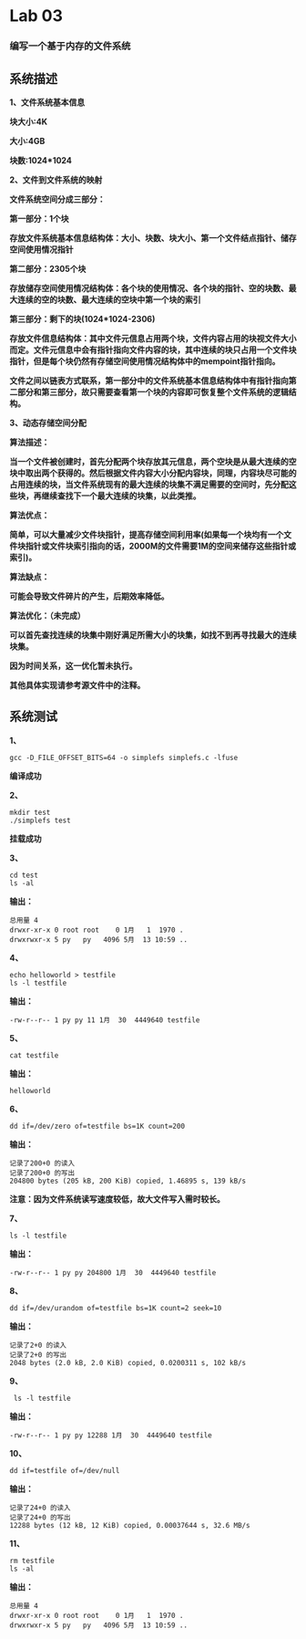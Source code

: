 # Lab 03

### 编写一个基于内存的文件系统

## 系统描述

**1、文件系统基本信息**

**块大小:4K**

**大小:4GB**

**块数:1024*1024**

**2、文件到文件系统的映射**

**文件系统空间分成三部分：**

**第一部分：1个块**

**存放文件系统基本信息结构体：大小、块数、块大小、第一个文件结点指针、储存空间使用情况指针**

**第二部分：2305个块**

**存放储存空间使用情况结构体：各个块的使用情况、各个块的指针、空的块数、最大连续的空的块数、最大连续的空块中第一个块的索引**

**第三部分：剩下的块(1024*1024-2306)**

**存放文件信息结构体：其中文件元信息占用两个块，文件内容占用的块视文件大小而定。文件元信息中会有指针指向文件内容的块，其中连续的块只占用一个文件块指针，但是每个块仍然有存储空间使用情况结构体中的mempoint指针指向。**

**文件之间以链表方式联系，第一部分中的文件系统基本信息结构体中有指针指向第二部分和第三部分，故只需要查看第一个块的内容即可恢复整个文件系统的逻辑结构。**

**3、动态存储空间分配**

**算法描述：**

**当一个文件被创建时，首先分配两个块存放其元信息，两个空块是从最大连续的空块中取出两个获得的。然后根据文件内容大小分配内容块，同理，内容块尽可能的占用连续的块，当文件系统现有的最大连续的块集不满足需要的空间时，先分配这些块，再继续查找下一个最大连续的块集，以此类推。**

**算法优点：**

**简单，可以大量减少文件块指针，提高存储空间利用率(如果每一个块均有一个文件块指针或文件块索引指向的话，2000M的文件需要1M的空间来储存这些指针或索引)。**

**算法缺点：**

**可能会导致文件碎片的产生，后期效率降低。**

**算法优化：（未完成）**

**可以首先查找连续的块集中刚好满足所需大小的块集，如找不到再寻找最大的连续块集。**

**因为时间关系，这一优化暂未执行。**

**其他具体实现请参考源文件中的注释。**

## 系统测试

**1、**

```
gcc -D_FILE_OFFSET_BITS=64 -o simplefs simplefs.c -lfuse
```

**编译成功**

**2、**

```
mkdir test
./simplefs test
```

**挂载成功**

**3、**

```
cd test
ls -al
```

**输出：**

```
总用量 4
drwxr-xr-x 0 root root    0 1月   1  1970 .
drwxrwxr-x 5 py   py   4096 5月  13 10:59 ..
```

**4、**

```
echo helloworld > testfile
ls -l testfile
```

**输出：**

```
-rw-r--r-- 1 py py 11 1月  30  4449640 testfile
```

**5、**

```
cat testfile
```

**输出：**

```
helloworld
```

**6、**

```
dd if=/dev/zero of=testfile bs=1K count=200
```

**输出：**

```
记录了200+0 的读入
记录了200+0 的写出
204800 bytes (205 kB, 200 KiB) copied, 1.46895 s, 139 kB/s
```

**注意：因为文件系统读写速度较低，故大文件写入需时较长。**

**7、**

```
ls -l testfile
```

**输出：**

```
-rw-r--r-- 1 py py 204800 1月  30  4449640 testfile
```

**8、**

```
dd if=/dev/urandom of=testfile bs=1K count=2 seek=10
```

**输出：**

```
记录了2+0 的读入
记录了2+0 的写出
2048 bytes (2.0 kB, 2.0 KiB) copied, 0.0200311 s, 102 kB/s
```

**9、**

```
 ls -l testfile
```

**输出：**

```
-rw-r--r-- 1 py py 12288 1月  30  4449640 testfile
```

**10、**

````
dd if=testfile of=/dev/null
````

**输出：**

````
记录了24+0 的读入
记录了24+0 的写出
12288 bytes (12 kB, 12 KiB) copied, 0.00037644 s, 32.6 MB/s
````

**11、**

```
rm testfile
ls -al
```

**输出：**

```
总用量 4
drwxr-xr-x 0 root root    0 1月   1  1970 .
drwxrwxr-x 5 py   py   4096 5月  13 10:59 ..
```



